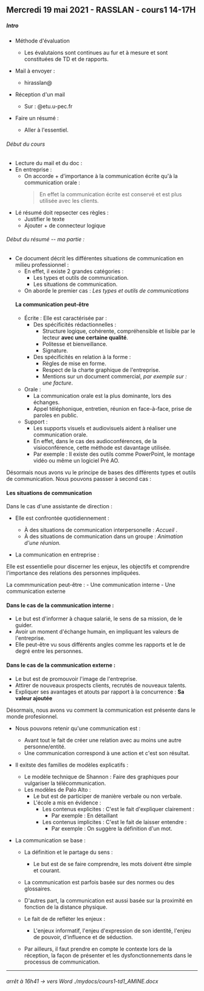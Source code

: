 ## Mercredi 19 mai 2021 - RASSLAN - cours1 14-17H

##### Intro 
- Méthode d'évaluation
    - Les évalutaions sont continues au fur et à mesure et sont constituées de TD et de rapports.
- Mail à envoyer :
     - hirasslan@

-  Réception d'un mail 
    - Sur : @etu.u-pec.fr
    <!-- -  -->

-  Faire un résumé :
    - Aller à l'essentiel.
    <!-- -  -->
<!-- -  -->
<!-- -  -->


###### Début du cours 

- Lecture du mail et du doc :
    <!-- -  -->
    <!-- -  -->
- En entreprise :
    - On accorde + d'importance à la communication écrite qu'à la communication orale :
        > En effet la communication écrite est conservé et est plus utilisée avec les clients. 
- Lé résumé doit repsecter ces règles :
    - Justifier le texte
    - Ajouter + de connecteur logique
###### Début du résumé -- ma partie :


 
- Ce document décrit les différentes situations de communication en milieu professionnel :
    - En effet, il existe 2 grandes catégories :
        - Les types et outils de communication.
        - Les situations de communication.
    - On aborde le premier cas : *Les types et outils de communications*
    ####  La communication peut-être
    - Écrite : Elle est caractérisée par :
        - Des spécificités rédactionnelles : 
            - Structure logique, cohérente, compréhensible et lisible par le lecteur **avec une certaine qualité**.
            - Politesse et bienveillance.
            - Signature.
        - Des spécificités en relation à la forme :
            - Règles de mise en forme.
            - Respect de la charte graphique de l'entreprise.
            - Mentions sur un document commercial, *par exemple sur : une facture*.
    - Orale :
        - La communication orale est la plus dominante, lors des échanges.
        - Appel téléphonique, entretien, réunion en face-à-face, prise de paroles en public.
    - Support : 
        - Les supports visuels et audiovisuels aident à réaliser une communication orale.
        - En effet, dans le cas des audioconférences, de la visioconférence, cette méthode est davantage utilisée.
        - Par exemple : Il existe des outils comme PowerPoint, le montage vidéo ou même un logiciel Pré AO.



Désormais nous avons vu le principe de bases des différents types et outils de communication.
Nous pouvons passser à second cas :
#### Les situations de communication

Dans le cas d'une assistante de direction :
- Elle est confrontée quotidiennement :
    - À des situations de communication interpersonelle : *Accueil* .
    - À des situations de communication dans un groupe : *Animation d'une réunion.*



- La communication en entreprise :

Elle est essentielle pour discerner les enjeux, les objectifs et comprendre l'importance des relations des personnes impliquées.
 
La commmunication peut-être :
    -  Une communication interne
    -  Une communication externe
    
#### Dans le cas de la communication interne :
- Le but est d'informer à chaque salarié, le sens de sa mission, de le guider.
- Avoir un moment d'échange humain, en impliquant les valeurs de l'entreprise.
- Elle peut-être vu sous différents angles comme les rapports et le de degré entre les personnes.



#### Dans le cas de la communication externe :
- Le but est de promouvoir l'image de l'entreprise.
- Attirer de nouveaux prospects clients, recrutés de nouveaux talents.
- Expliquer ses avantages et atouts par rapport à la concurrence : **Sa valeur ajoutée**




Désormais, nous avons vu comment la communication est présente dans le monde profesionnel.



- Nous pouvons retenir qu'une communication est :
    - Avant tout le fait de créer une relation avec au moins une autre personne/entité.
    - Une communication correspond à une action et c'est son résultat.

- Il exitste des familles de modèles explicatifs :
    - Le modèle technique de Shannon : Faire des graphiques pour vulgariser la télécommunication.
    - Les modèles de Palo Alto :
        - Le but est de participer de manière verbale ou non verbale.
        -  L'école a mis en évidence : 
            - Les contenus explicites : C'est le fait d'expliquer clairement : 
                - Par exemple : En détaillant
            - Les contenus implicites : C'est le fait de laisser entendre : 
                - Par exemple : On suggère la définition d'un mot.

- La communication se base :
    - La définition et le partage du sens : 
        - Le but est de se faire comprendre, les mots doivent être simple et courant.


    - La communication est parfois basée sur des normes ou des glossaires.
    - D'autres part, la communication est aussi basée sur la proximité en fonction de la distance physique.
    - Le fait de de refléter les enjeux : 
        - L'enjeux informatif, l'enjeu d'expression de son identité, l'enjeu de pouvoir, d'influence et de séduction.
    

    - Par ailleurs, il faut prendre en compte le contexte lors de la réception, la façon de présenter et les dysfonctionnements dans le processus de communication.  

----------------

 ###### arrêt à 16h41 -> vers Word ./mydocs/cours1-td1_AMINE.docx